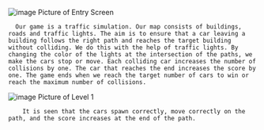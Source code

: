 ![image](https://github.com/beyzacoban/RoadRush/assets/158472675/3fc7c094-8ea1-4868-a3e7-9d0884710f2a) 
Picture of Entry Screen

      Our game is a traffic simulation. Our map consists of buildings, roads and traffic lights. The aim is to ensure that a car leaving a building follows the right path and reaches the target building without colliding. We do this with the help of traffic lights. By changing the color of the lights at the intersection of the paths, we make the cars stop or move. Each colliding car increases the number of collisions by one. The car that reaches the end increases the score by one. The game ends when we reach the target number of cars to win or reach the maximum number of collisions.
 ![image](https://github.com/beyzacoban/RoadRush/assets/158472675/6da9f7db-b42c-4d5f-a489-7d5c7908ef3c)
  Picture of Level 1
  
        It is seen that the cars spawn correctly, move correctly on the path, and the score increases at the end of the path.

      

